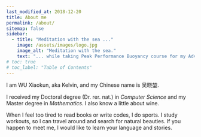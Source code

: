 ```yaml
---
last_modified_at: 2018-12-20
title: About me
permalink: /about/
sitemap: false
sidebar:
  - title: "Meditation with the sea ..."
    image: /assets/images/logo.jpg
    image_alt: "Meditation with the sea."
    text: "... while taking Peak Performance Buoyancy course for my Advanced Open Water Diver certification."
# toc: true
# toc_label: "Table of Contents"
---
```

I am WU Xiaokun, aka Kelvin, and my Chinese name is 吴晓堃.

I received my Doctoral degree (Dr. rer. nat.) in *Computer Science* and my Master degree in *Mathematics*.
I also know a little about wine.

When I feel too tired to read books or write codes, I do sports.
I study workouts, so I can travel around and search for natural beauties.
If you happen to meet me, I would like to learn your language and stories.

<!-- I am curious about anything that is unknown to me, and would always like to [try new challenges](/pages/about/fear_nothing).
I am keen on making things from imagination into reality, and on making prototypes towards perfection. -->

<!-- ## Work Experience
I was a _post-doctoral researcher_ at the [Centre for the Analysis of Motion, Entertainment Research and Applications (CAMERA)](https://www.camera.ac.uk/) group of [University of Bath](https://www.bath.ac.uk/), from Mar 2017 to Dec 2018. -->

<!-- ### Programming
I owned my first personal computer (with [Pentium II](https://en.wikipedia.org/wiki/Pentium_II)) in 1998.
Nonetheless, I learn new skills faster than quick changes in technology. -->

<!-- ## Education

I [received my PhD](/pages/about/phd-defended) in _Computer Science_ from [Max-Planck-Institute for Informatics](https://www.mpi-inf.mpg.de/departments/computer-graphics/) and [Saarland University](https://www.uni-saarland.de/en/home.html), where I closely collaborated with Prof. [Hans-Peter Seidel](https://people.mpi-inf.mpg.de/~hpseidel/), [Michael Wand](http://www.staff.uni-mainz.de/wandm/) and [Klaus Hildebrandt](https://graphics.tudelft.nl/~klaus/) on _Computer Graphics_ related topics.

Before that, I received my Master degree in _Mathematics_ from [Zhejiang University](http://www.zju.edu.cn/english/) on _Computer Graphics and Computer Aided Geometric Design (CG&CAGD)_, under the supervision of Prof. [Ligang Liu](http://staff.ustc.edu.cn/~lgliu/). -->

<!-- To tell you how diverse my interests is: I received my Bachelor degree in _Engineering_ from [College of Oenology at Northwest A&F University](http://wine.nwsuaf.edu.cn/), but in the end I decided to [change my career direction](/pages/about/why-not-wine). -->

<!-- ## Sports
Besides research, sports is the most significant part of my life.
I used to play basketball quite a lot, but stopped doing it after a severe injury.
I cannot walk as normal for nearly one year, then I learned Latin American dances and Yoga later for better recovery.
I kept the habit of _going to the gym daily_ since 2010, mainly focused on weightlifting techniques. -->

<!-- ### Workout
My training is more like _scientific experiments_: study human body biology, calculate nutrients balance, make training plans, evaluate performance, etc. -->

<!-- People who treat sports seriously should have been through similar practices. -->
<!-- - this is one of my favorite examples to show that scientific study can help in solving daily life tasks :smile:. -->
<!-- I am good at conducting surveys and experiments due to years of _research training_.
I am also interested in applying my expertise to [performance analysis](/pages/about/clean_openpose.mp4). -->

<!-- ## Life and Misc. -->
<!-- I am a classical music fan - tried to learn violin and piano, but no time to practice. -->

<!-- ### Travel
I like reading history and visiting historical sites to explore cultural differences.
I do _outdoor photography_ and post-processing if it's memorable.

I like keeping close to nature and organized several _hiking & camping_ trips.
In one of my [crazy but well-planned journeys](https://drive.google.com/open?id=1PY-qpkwEc0V5hBueDGillzdWZcw&usp=sharing): I drove nearly 5000 KM in 9 days, finished [three most famous hiking routes in Norway](/pages/about/norway_rocks.jpg), took a [kayak & glacier trekking trip](/pages/about/glacier_kayak.jpg), and did many other activities. -->

<!-- ### Languages and Reading
I am a native Chinese :cn: speaker.
and the tone of my hometown ([Baoding](https://en.wikipedia.org/wiki/Baoding)) is almost the same as standard Chinese.
I am fluency in English :uk: and my German :de: vocabulary is large enough for daily readings.
I learned Spanish :es: and French :fr: grammar in different stages - would like to keep learning. -->

<!-- ### Play Bridge
I am a member of the [World Bridge Federation](http://www.worldbridge.org/) and was in charge of the school's team of my university.
As the team leader, I competed for the [11th World Youth Team Championships (Bangkok 2006)](http://www.worldbridge.org/people/person/?x?qryid=24297), representing schools team of China. -->
